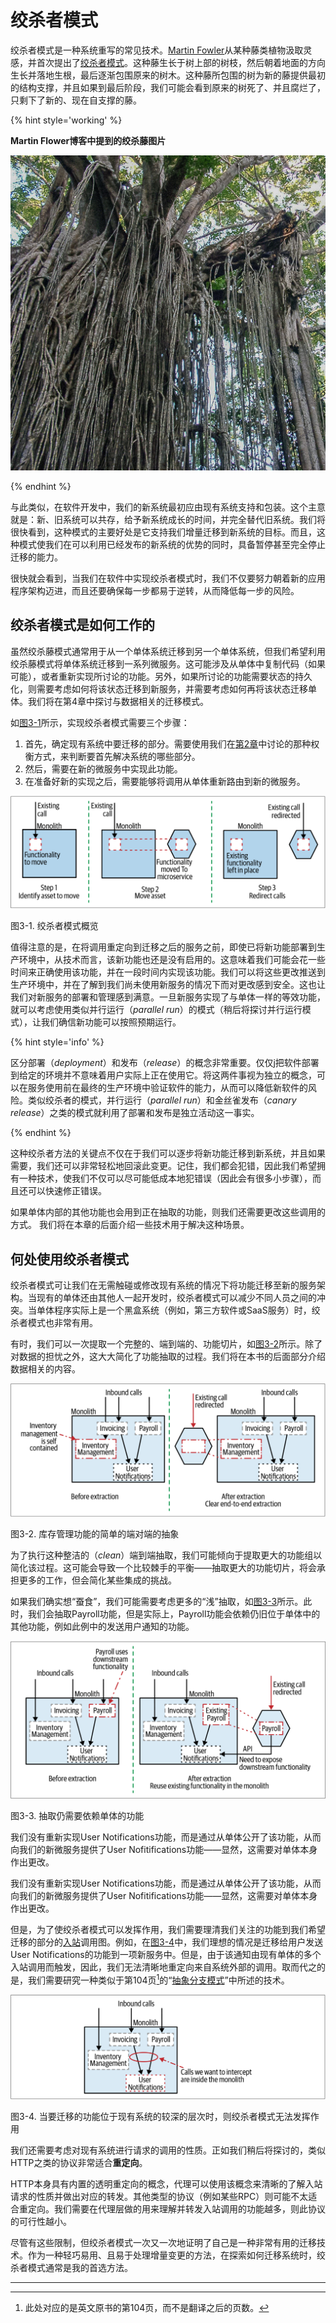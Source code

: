 # 绞杀者模式
绞杀者模式是一种系统重写的常见技术。[Martin Fowler](https://martinfowler.com/)从某种藤类植物汲取灵感，并首次提出了[绞杀者模式](https://martinfowler.com/bliki/StranglerFigApplication.html)。这种藤生长于树上部的树枝，然后朝着地面的方向生长并落地生根，最后逐渐包围原来的树木。这种藤所包围的树为新的藤提供最初的结构支撑，并且如果到最后阶段，我们可能会看到原来的树死了、并且腐烂了，只剩下了新的、现在自支撑的藤。

{% hint style='working' %}

**Martin Flower博客中提到的绞杀藤图片**

![](../images/fig.jpg)

{% endhint %}

与此类似，在软件开发中，我们的新系统最初应由现有系统支持和包装。这个主意就是：新、旧系统可以共存，给予新系统成长的时间，并完全替代旧系统。我们将很快看到，这种模式的主要好处是它支持我们增量迁移到新系统的目标。而且，这种模式使我们在可以利用已经发布的新系统的优势的同时，具备暂停甚至完全停止迁移的能力。

很快就会看到，当我们在软件中实现绞杀者模式时，我们不仅要努力朝着新的应用程序架构迈进，而且还要确保每一步都易于逆转，从而降低每一步的风险。

## 绞杀者模式是如何工作的
虽然绞杀藤模式通常用于从一个单体系统迁移到另一个单体系统，但我们希望利用绞杀藤模式将单体系统迁移到一系列微服务。这可能涉及从单体中复制代码（如果可能），或者重新实现所讨论的功能。另外，如果所讨论的功能需要状态的持久化，则需要考虑如何将该状态迁移到新服务，并需要考虑如何再将该状态迁移单体。我们将在第4章中探讨与数据相关的迁移模式。

如[图3-1](#f31)所示，实现绞杀者模式需要三个步骤：

1. 首先，确定现有系统中要迁移的部分。需要使用我们在[第2章](Trade_Offs.md)中讨论的那种权衡方式，来判断要首先解决系统的哪些部分。
2. 然后，需要在新的微服务中实现此功能。
3. 在准备好新的实现之后，需要能够将调用从单体重新路由到新的微服务。

![](../images/3_1.png)

<span id='f31'>图3-1</span>. 绞杀者模式概览

值得注意的是，在将调用重定向到迁移之后的服务之前，即使已将新功能部署到生产环境中，从技术而言，该新功能也还是没有启用的。这意味着我们可能会花一些时间来正确使用该功能，并在一段时间内实现该功能。我们可以将这些更改推送到生产环境中，并在了解到我们尚未使用新服务的情况下而对更改感到安全。这也让我们对新服务的部署和管理感到满意。一旦新服务实现了与单体一样的等效功能，就可以考虑使用类似并行运行（*parallel run*）的模式（稍后将探讨并行运行模式），让我们确信新功能可以按照预期运行。

{% hint style='info' %}

区分部署（*deployment*）和发布（*release*）的概念非常重要。仅仅j把软件部署到给定的环境并不意味着用户实际上正在使用它。将这两件事视为独立的概念，可以在服务使用前在最终的生产环境中验证软件的能力，从而可以降低新软件的风险。类似绞杀者的模式，并行运行（*parallel run*）和金丝雀发布（*canary release*）之类的模式就利用了部署和发布是独立活动这一事实。

{% endhint %}

这种绞杀者方法的关键点不仅在于我们可以逐步将新功能迁移到新系统，并且如果需要，我们还可以非常轻松地回滚此变更。记住，我们都会犯错，因此我们希望拥有一种技术，使我们不仅可以尽可能低成本地犯错误（因此会有很多小步骤），而且还可以快速修正错误。

如果单体内部的其他功能也会用到正在抽取的功能，则我们还需要更改这些调用的方式。 我们将在本章的后面介绍一些技术用于解决这种场景。

## 何处使用绞杀者模式
绞杀者模式可让我们在无需触碰或修改现有系统的情况下将功能迁移至新的服务架构。当现有的单体还由其他人一起开发时，绞杀者模式可以减少不同人员之间的冲突。当单体程序实际上是一个黑盒系统（例如，第三方软件或SaaS服务）时，绞杀者模式也非常有用。

有时，我们可以一次提取一个完整的、端到端的、功能切片，如[图3-2](#f32)所示。除了对数据的担忧之外，这大大简化了功能抽取的过程。我们将在本书的后面部分介绍数据相关的内容。

![](../images/3_2.png)

<span id='f32'>图3-2</span>. 库存管理功能的简单的端对端的抽象

为了执行这种整洁的（*clean*）端到端抽取，我们可能倾向于提取更大的功能组以简化该过程。这可能会导致一个比较棘手的平衡——抽取更大的功能切片，将会承担更多的工作，但会简化某些集成的挑战。

如果我们确实想“蚕食”，我们可能需要考虑更多的“浅”抽取，如[图3-3](#f33)所示。此时，我们会抽取Payroll功能，但是实际上，Payroll功能会依赖仍旧位于单体中的其他功能，例如此例中的发送用户通知的功能。

![](../images/3_3.png)

<span id='f33'>图3-3</span>. 抽取仍需要依赖单体的功能

我们没有重新实现User Notifications功能，而是通过从单体公开了该功能，从而向我们的新微服务提供了User Nofitifications功能——显然，这需要对单体本身作出更改。

我们没有重新实现User Notifications功能，而是通过从单体公开了该功能，从而向我们的新微服务提供了User Nofitifications功能——显然，这需要对单体本身作出更改。

但是，为了使绞杀者模式可以发挥作用，我们需要理清我们关注的功能到我们希望迁移的部分的[入站](Domain_Driven_Design.md#fn_译注3)调用图。例如，在[图3-4](#f34)中，我们理想的情况是迁移给用户发送User Notifications的功能到一项新服务中。但是，由于该通知由现有单体的多个入站调用而触发，因此，我们无法清晰地重定向来自系统外部的调用。取而代之的是，我们需要研究一种类似于第104页[^译注1]的“[抽象分支模式](Pattern_Branch_by_Abstraction.md)”中所述的技术。

![](../images/3_4.png)

<span id='f34'>图3-4</span>. 当要迁移的功能位于现有系统的较深的层次时，则绞杀者模式无法发挥作用

我们还需要考虑对现有系统进行请求的调用的性质。正如我们稍后将探讨的，类似HTTP之类的协议非常适合**重定向**。

HTTP本身具有内置的透明重定向的概念，代理可以使用该概念来清晰的了解入站请求的性质并做出对应的转发。其他类型的协议（例如某些RPC）则可能不太适合重定向。我们需要在代理层做的用来理解并转发入站调用的功能越多，则此协议的可行性越小。

尽管有这些限制，但绞杀者模式一次又一次地证明了自己是一种非常有用的迁移技术。作为一种轻巧易用、且易于处理增量变更的方法，在探索如何迁移系统时，绞杀者模式通常是我的首选方法。

---
[^译注1]: 此处对应的是英文原书的第104页，而不是翻译之后的页数。
[^译注2]: smart endpoints and dumb pipes: https://martinfowler.com/articles/microservices.html#SmartEndpointsAndDumbPipes